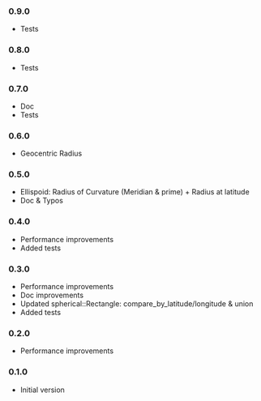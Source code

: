 ### 0.9.0

- Tests

### 0.8.0

- Tests

### 0.7.0

- Doc
- Tests

### 0.6.0

- Geocentric Radius

### 0.5.0

- Ellispoid: Radius of Curvature (Meridian & prime) + Radius at latitude
- Doc & Typos

### 0.4.0

- Performance improvements
- Added tests

### 0.3.0

- Performance improvements
- Doc improvements
- Updated spherical::Rectangle: compare_by_latitude/longitude & union
- Added tests

### 0.2.0

- Performance improvements

### 0.1.0

- Initial version
